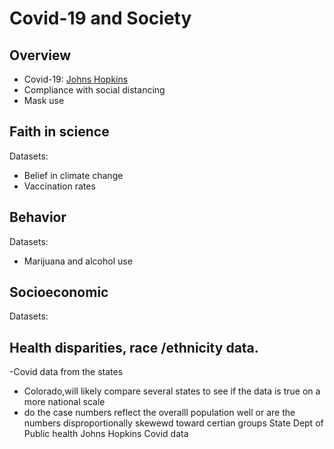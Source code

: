 # Covid-19 and Society

## Overview



- Covid-19: [Johns Hopkins](https://data.world/liz-friedman/covid-tracking-project-data)
- Compliance with social distancing
- Mask use

## Faith in science

Datasets:

- Belief in climate change
- Vaccination rates

## Behavior

Datasets:

- Marijuana and alcohol use

## Socioeconomic

Datasets:


## Health disparities, race /ethnicity data. 

-Covid data from the states
  - Colorado,will likely compare several states to see if the data is true on a more national scale
  - do the case numbers reflect the overalll population well or are the numbers disproportionally skewewd toward certian groups
  State Dept of Public health
  Johns Hopkins Covid data 
